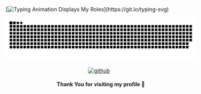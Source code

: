 [![Typing Animation Displays My Roles](https://readme-typing-svg.herokuapp.com?color=%2336BCF7&lines=Hello+I'm+Zeynep;Welcome+to+my+Github+profile;)](https://git.io/typing-svg)
<p align="center">
   

<div align="center">
  <a href="https://1999azzar.github.io/1999AZZAR/">
  <img  src="https://github.com/1999AZZAR/1999AZZAR/blob/main/resources/img/grid-snake.svg"
       alt="snake" /></a>
</div>


<p align="center">
	<a href="https://github.com/zeynepgulerizm" ><img alt="github" width="10%" style="padding:5px" src="https://img.icons8.com/clouds/100/000000/github.png"/></a>
	<a href= (https://www.linkedin.com/in/zeynep-g%C3%BCler/)<img alt="linkedin" width="10%" style="padding:5px" src="https://img.icons8.com/clouds/100/000000/linkedin.png"/></a>
	
</p>


<p align="center"><b>   Thank You for visiting my profile 🙏</b></p>
